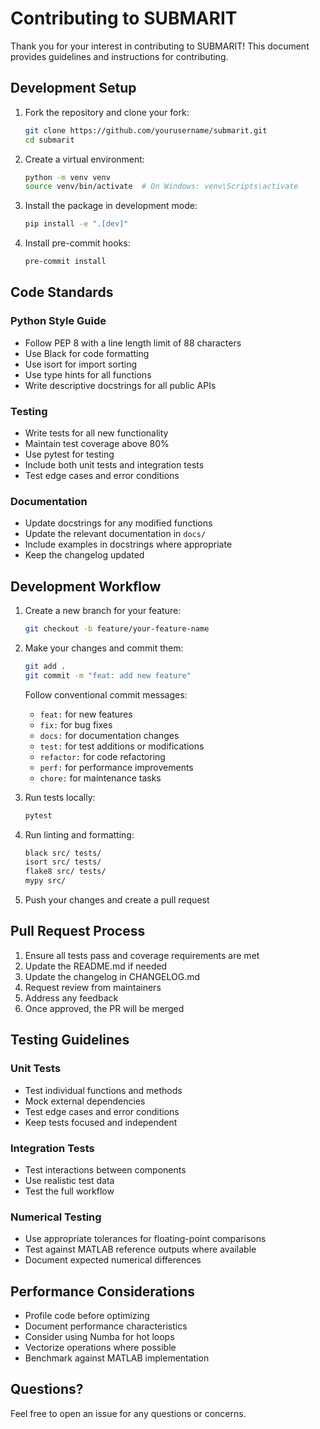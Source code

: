 # Contributing to SUBMARIT

Thank you for your interest in contributing to SUBMARIT! This document provides guidelines and instructions for contributing.

## Development Setup

1. Fork the repository and clone your fork:
   ```bash
   git clone https://github.com/yourusername/submarit.git
   cd submarit
   ```

2. Create a virtual environment:
   ```bash
   python -m venv venv
   source venv/bin/activate  # On Windows: venv\Scripts\activate
   ```

3. Install the package in development mode:
   ```bash
   pip install -e ".[dev]"
   ```

4. Install pre-commit hooks:
   ```bash
   pre-commit install
   ```

## Code Standards

### Python Style Guide
- Follow PEP 8 with a line length limit of 88 characters
- Use Black for code formatting
- Use isort for import sorting
- Use type hints for all functions
- Write descriptive docstrings for all public APIs

### Testing
- Write tests for all new functionality
- Maintain test coverage above 80%
- Use pytest for testing
- Include both unit tests and integration tests
- Test edge cases and error conditions

### Documentation
- Update docstrings for any modified functions
- Update the relevant documentation in `docs/`
- Include examples in docstrings where appropriate
- Keep the changelog updated

## Development Workflow

1. Create a new branch for your feature:
   ```bash
   git checkout -b feature/your-feature-name
   ```

2. Make your changes and commit them:
   ```bash
   git add .
   git commit -m "feat: add new feature"
   ```

   Follow conventional commit messages:
   - `feat:` for new features
   - `fix:` for bug fixes
   - `docs:` for documentation changes
   - `test:` for test additions or modifications
   - `refactor:` for code refactoring
   - `perf:` for performance improvements
   - `chore:` for maintenance tasks

3. Run tests locally:
   ```bash
   pytest
   ```

4. Run linting and formatting:
   ```bash
   black src/ tests/
   isort src/ tests/
   flake8 src/ tests/
   mypy src/
   ```

5. Push your changes and create a pull request

## Pull Request Process

1. Ensure all tests pass and coverage requirements are met
2. Update the README.md if needed
3. Update the changelog in CHANGELOG.md
4. Request review from maintainers
5. Address any feedback
6. Once approved, the PR will be merged

## Testing Guidelines

### Unit Tests
- Test individual functions and methods
- Mock external dependencies
- Test edge cases and error conditions
- Keep tests focused and independent

### Integration Tests
- Test interactions between components
- Use realistic test data
- Test the full workflow

### Numerical Testing
- Use appropriate tolerances for floating-point comparisons
- Test against MATLAB reference outputs where available
- Document expected numerical differences

## Performance Considerations

- Profile code before optimizing
- Document performance characteristics
- Consider using Numba for hot loops
- Vectorize operations where possible
- Benchmark against MATLAB implementation

## Questions?

Feel free to open an issue for any questions or concerns.